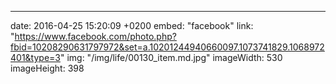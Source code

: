 ---
date: 2016-04-25 15:20:09 +0200
embed: "facebook"
link: "https://www.facebook.com/photo.php?fbid=10208290631797972&set=a.10201244940660097.1073741829.1068972401&type=3"
img: "/img/life/00130_item.md.jpg"
imageWidth: 530
imageHeight: 398
